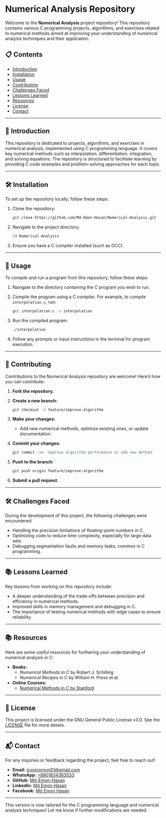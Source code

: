 # Numerical Analysis Repository

Welcome to the **Numerical Analysis** project repository! This repository contains various C programming projects, algorithms, and exercises related to numerical methods aimed at improving your understanding of numerical analysis techniques and their application.

## 📋 Contents

- [Introduction](#introduction)
- [Installation](#installation)
- [Usage](#usage)
- [Contributing](#contributing)
- [Challenges Faced](#challenges-faced)
- [Lessons Learned](#lessons-learned)
- [Resources](#resources)
- [License](#license)
- [Contact](#contact)

---

## 📖 Introduction

This repository is dedicated to projects, algorithms, and exercises in numerical analysis, implemented using C programming language. It covers key numerical methods such as interpolation, differentiation, integration, and solving equations. The repository is structured to facilitate learning by providing C code examples and problem-solving approaches for each topic.

---

## 🛠️ Installation

To set up the repository locally, follow these steps:

1. Clone the repository:

   ```bash
   git clone https://github.com/Md-Emon-Hasan/Numerical-Analysis.git
   ```

2. Navigate to the project directory:

   ```bash
   cd Numerical-Analysis
   ```

3. Ensure you have a C compiler installed (such as GCC).

---

## 🚀 Usage

To compile and run a program from this repository, follow these steps:

1. Navigate to the directory containing the C program you wish to run.
   
2. Compile the program using a C compiler. For example, to compile `interpolation.c`, run:

   ```bash
   gcc interpolation.c -o interpolation
   ```

3. Run the compiled program:

   ```bash
   ./interpolation
   ```

4. Follow any prompts or input instructions in the terminal for program execution.

---

## 🤝 Contributing

Contributions to the Numerical Analysis repository are welcome! Here’s how you can contribute:

1. **Fork the repository.**
2. **Create a new branch:**

   ```bash
   git checkout -b feature/improve-algorithm
   ```

3. **Make your changes:**

   - Add new numerical methods, optimize existing ones, or update documentation.

4. **Commit your changes:**

   ```bash
   git commit -am 'Improve algorithm performance or add new method'
   ```

5. **Push to the branch:**

   ```bash
   git push origin feature/improve-algorithm
   ```

6. **Submit a pull request.**

---

## 🛠️ Challenges Faced

During the development of this project, the following challenges were encountered:

- Handling the precision limitations of floating-point numbers in C.
- Optimizing code to reduce time complexity, especially for large data sets.
- Debugging segmentation faults and memory leaks, common in C programming.

---

## 📚 Lessons Learned

Key lessons from working on this repository include:

- A deeper understanding of the trade-offs between precision and efficiency in numerical methods.
- Improved skills in memory management and debugging in C.
- The importance of testing numerical methods with edge cases to ensure reliability.

---

## 📚 Resources

Here are some useful resources for furthering your understanding of numerical analysis in C:

- **Books:**
  - *Numerical Methods in C* by Robert J. Schilling
  - *Numerical Recipes in C* by William H. Press et al.
- **Online Courses:**
  - [Numerical Methods in C by Stanford](https://see.stanford.edu/Course/CS107)

---

## 📄 License

This project is licensed under the GNU General Public License v3.0. See the [LICENSE](LICENSE) file for more details.

---

## 📬 Contact

For any inquiries or feedback regarding the project, feel free to reach out!


- **Email:** [iconicemon01@gmail.com](mailto:iconicemon01@gmail.com)
- **WhatsApp:** [+8801834363533](https://wa.me/8801834363533)
- **GitHub:** [Md-Emon-Hasan](https://github.com/Md-Emon-Hasan)
- **LinkedIn:** [Md Emon Hasan](https://www.linkedin.com/in/md-emon-hasan)
- **Facebook:** [Md Emon Hasan](https://www.facebook.com/mdemon.hasan2001/)

---

This version is now tailored for the C programming language and numerical analysis techniques! Let me know if further modifications are needed.
